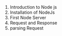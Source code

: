 1. Introduction to Node js
2. Installation of NodeJs
3. First Node Server
4. Request and Response
5. parsing Request